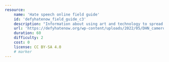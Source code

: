 ```yaml
---
resource:
    name: 'Hate speech online field guide'
    id: 'defyhatenow_field_guide_c3'
    description: "Information about using art and technology to spread peace."
    url: 'https://defyhatenow.org/wp-content/uploads/2022/05/DHN_cameroon_field_guide_EN_2021_chapter3-1.pdf'
    duration: 60
    difficulty: 2
    cost: 0 
    license: CC BY-SA 4.0
    # marker
---
```

